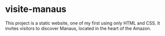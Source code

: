 # visite-manaus
This project is a static website, one of my first using only HTML and CSS. It invites visitors to discover Manaus, located in the heart of the Amazon.
